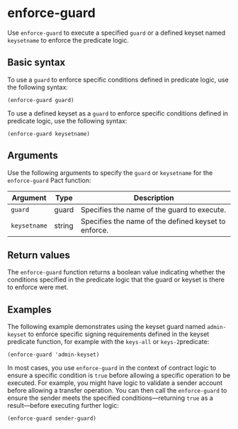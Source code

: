 # enforce-guard

Use `enforce-guard` to execute a specified `guard` or a defined keyset named `keysetname` to enforce the predicate logic.

## Basic syntax

To use a `guard` to enforce specific conditions defined in predicate logic, use the following syntax:

```pact
(enforce-guard guard)
```

To use a defined keyset as a `guard` to enforce specific conditions defined in predicate logic, use the following syntax:

```pact
(enforce-guard keysetname)
```

## Arguments

Use the following arguments to specify the `guard` or `keysetname` for the `enforce-guard` Pact function:

| Argument   | Type   | Description                                        |
|------------|--------|----------------------------------------------------|
| `guard` | guard | Specifies the name of the guard to execute. |
| `keysetname` | string | Specifies the name of the defined keyset to enforce.|

## Return values

The `enforce-guard` function returns a boolean value indicating whether the conditions specified in the predicate logic that the guard or keyset is there to enforce were met.

## Examples

The following example demonstrates using the keyset guard named `admin-keyset` to enforce specific signing requirements defined in the keyset predicate function, for example with the `keys-all` or `keys-2`predicate:

```pact
(enforce-guard 'admin-keyset)
```

In most cases, you use `enforce-guard` in the context of contract logic to ensure a specific condition is `true` before allowing a specific operation to be executed. 
For example, you might have logic to validate a sender account before allowing a transfer operation.
You can then call the `enforce-guard` to ensure the sender meets the specified conditions—returning `true` as a result—before executing further logic:

```pact
(enforce-guard sender-guard)
```
